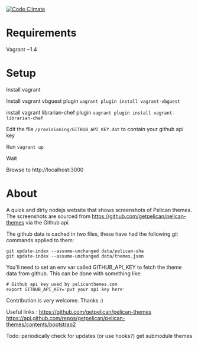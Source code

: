 [![Code Climate](https://codeclimate.com/github/m-allanson/pelican-themes.png)](https://codeclimate.com/github/m-allanson/pelican-themes)

# Requirements
Vagrant ~1.4

# Setup
Install vagrant

Install vagrant vbguest plugin 
    `vagrant plugin install vagrant-vbguest`

install vagrant librarian-chef plugin 
    `vagrant plugin install vagrant-librarian-chef`

Edit the file `/provisioning/GITHUB_API_KEY.dat` to contain your github api key

Run `vagrant up`

Wait

Browse to http://localhost:3000

# About
A quick and dirty nodejs website that shows screenshots of Pelican themes.  The screenshots are sourced from https://github.com/getpelican/pelican-themes via the Github api.

The github data is cached in two files, these have had the following git commands applied to them:

    git update-index --assume-unchanged data/pelican-sha
    git update-index --assume-unchanged data/themes.json


You'll need to set an env var called GITHUB_API_KEY to fetch the theme data from github.  This can be done with something like:

    # Github api key used by pelicanthemes.com
    export GITHUB_API_KEY='put your api key here'

Contribution is very welcome.  Thanks :)


Useful links :
https://github.com/getpelican/pelican-themes
https://api.github.com/repos/getpelican/pelican-themes/contents/bootstrap2


Todo:
periodically check for updates (or use hooks?)
get submodule themes
